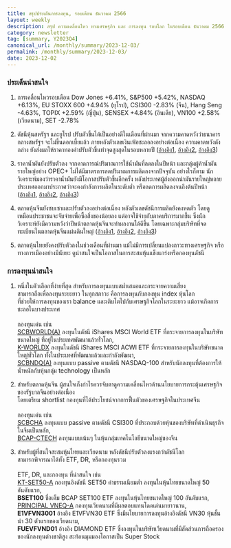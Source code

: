 ```yaml
---
title: สรุปประเด็นการลงทุน, รอบเดือน ธันวาคม 2566
layout: weekly
description: สรุป ความเคลื่อนไหว ทางเศรษฐกิจ และ การลงทุน รอบโลก ในรอบเดือน ธันวาคม 2566
category: newsletter
tag: [summary, Y2023Q4]
canonical_url: /monthly/summary/2023-12-03/
permalink: /monthly/summary/2023-12-03/
date: 2023-12-02
---
```


### ประเด็นน่าสนใจ

1. การเคลื่อนไหวรอบเดือน Dow Jones +6.41%, S&P500 +5.42%, NASDAQ +6.13%, EU STOXX 600 +4.94% (ยุโรป), CSI300 -2.83% (จีน), Hang Seng -4.63%, TOPIX +2.59% (ญี่ปุ่น), SENSEX +4.84% (อินเดีย), VN100 +2.58% (เวียดนาม), SET -2.78%

2. ดัชนีหุ้นสหรัฐฯ​ และยูโรป ปรับตัวขึ้นได้เป็นอย่างดีในเดือนที่ผ่านมา จากความคาดหวังว่าธนาคารกลางสหรัฐฯ จะไม่ขึ้นดอกเบี้ยแล้ว ภายหลังตัวเลขเงินเฟ้อชะลอลงอย่างต่อเนื่อง ความคาดหวังดังกล่าง ยังส่งผลให้ราคาทองคำปรับตัวขึ้นทำจุดสูงสุดในรอบหลายปี
([อ้างอิง1](https://www.cnbc.com/2023/12/01/us-treasury-yields-investors-weigh-inflation-outlook.html), 
[อ้างอิง2](https://www.cnbc.com/2023/12/01/fed-chair-powell-calls-talk-of-cutting-rates-premature-and-says-more-hikes-could-happen.html), 
[อ้างอิง3](https://www.cnbc.com/2023/12/01/gold-set-for-3rd-weekly-gain-as-cooler-data-cements-fed-cut-bets.html)) 

3. ราคาน้ำมันยังปรับตัวลง จากคาดการณ์ปริมาณการใช้น้ำมันที่ลดลงในปีหน้า และกลุ่มผู้ค้าน้ำมันรายใหญ่อย่าง OPEC+ ไม่ได้มีมาตรการลดปริมาณการผลิดลงจากปัจจุบัน อย่างไรก็ตาม นักวิเคราะห์มองว่าราคาน้ำมันยังมีโอกาสปรับตัวขึ้นอีกครั้ง หลังประเทศผู้ส่งออกนำมันรายใหญ่หลายประเทศออกมาประกาศว่าจะคงกำลังการผลิตในระดับต่ำ หรือลดการผลิดลงจนถึงต้นปีหน้า
([อ้างอิง1](https://www.cnbc.com/2023/12/01/oil-prices-fall-extend-slide-after-opec-cuts-underwhelm.html), 
[อ้างอิง2](https://www.cnbc.com/2023/11/30/riyadh-to-extend-1-million-barrel-per-day-cut-as-opec-holds-policy.html), 
[อ้างอิง3](https://www.cnbc.com/2023/12/01/oil-prices-set-to-rise-in-2024-after-opec-voluntary-cuts.html)) 

4. ตลาดหุ้นจีนยังซบเซาและปรับตัวลงอย่างต่อเนื่อง หลังตัวเลขดัชนีการผลิดยังคงหดตัว โดยดูเหมือนประชาชนจะจับจ่ายเพื่อซื้อสิ่งของน้อยลง แต่อาจใช้จ่ายกับภาคบริการมากขึ้น ซึ่งนักวิเคราะห์ยังมีความหวังว่าปีหน้าตลาดหุ้นจีนจะทำผลงานได้ดีขึ้น โดยเฉพาะกลุ่มบริษัทที่จดทะเบียนในตลาดหุ้นจีนแผ่นดินใหญ่
([อ้างอิง1](https://www.cnbc.com/2023/11/30/china-november-factory-pmi-unexpectedly-weakens.html), 
[อ้างอิง2](https://www.cnbc.com/2023/12/01/china-consumption-shows-no-sign-of-strong-v-shaped-recovery-mckinsey.html), 
[อ้างอิง3](https://www.cnbc.com/2023/11/22/china-stocks-2024-goldman-sachs-sees-rebalancing-and-policy-support.html)) 

5. ตลาดหุ้นไทยยังคงปรับตัวลงในช่วงเดือนที่ผ่านมา แม้ไม่มีการเปลี่ยนแปลงถาวะทางเศรษฐกิจ หรือทางการเมืองอย่างมีนัยยะ ดูน่าสนใจเป็นโอกาสในการสะสมหุ้นแข็งแกร่งหรือกองทุนดัชนี



### การลงทุนน่าสนใจ

1. หนึ่งในตัวเลือกที่ง่ายที่สุด สำหรับการลงทุนแบบสม่ำเสมอและกระจายความเสี่ยง  
สามารถถือเพื่อลงทุนระยะยาว ในทุกสภาวะ คือการลงทุนกับกองทุน index หุ้นโลก  
ที่ช่วยให้การลงทุนของเรา balance และเติบโตไปกับเศรษฐกิจโลกในระยะยาว แม้อาจเกิดการชะลอในบางประเทศ<br><br>
กองทุนเด่น เช่น  
[SCBWORLD(A)](https://www.finnomena.com/fund/SCBWORLD(A)) ลงทุนในดัชนี iShares MSCI World ETF ที่กระจายการลงทุนในบริษัทขนาดใหญ่ ที่อยู่ในประเทศพัฒนาแล้วทั่วโลก,  
[K-WORLDX](https://www.finnomena.com/fund/K-WORLDX) ลงทุนในดัชนี iShares MSCI ACWI ETF ที่กระจายการลงทุนในบริษัทขนาดใหญ่ทั่วโลก ทั้งในประเทศที่พัฒนาแล้วและกำลังพัฒนา,  
[SCBNDQ(A)](https://www.finnomena.com/fund/SCBNDQ(A)) ลงทุนแบบ passive ตามดัชนี NASDAQ-100 สำหรับนักลงทุนที่ต้องการให้น้ำหนักกับหุ้นกลุ่ม technology เป็นหลัก  

2. สำหรับตลาดหุ้นจีน ผู้สนใจเก็งกำไรควรจับตาดูความเคลื่อนไหวด้านนโยบายการกระตุ้นเศรษฐกิจของรัฐบาลจีนอย่างต่อเนื่อง  
โดยเตรียม shortlist กองทุนที่ได้ประโยชน์จากการฟื้นตัวของเศรษฐกิจในประเทศจีน<br><br>
กองทุนเด่น เช่น  
[SCBCHA](https://www.finnomena.com/fund/SCBCHA) ลงทุนแบบ passive ตามดัชนี CSI300 ที่ประกอบด้วยหุ้นของบริษัทที่ดำเนินธุรกิจในจีนเป็นหลัก,  
[BCAP-CTECH](https://www.finnomena.com/fund/BCAP-CTECH) ลงทุนแบบเน้นๆ ในหุ้นกลุ่มเทคโนโลยีขนาดใหญ่ของจีน

3. สำหรับผู้ที่สนใจสะสมหุ้นไทยและเวียดนาม หลังดัชนีปรับตัวลงแรงกว่าดัชนีโลก  
สามารถพิจารณาได้ทั้ง ETF, DR, หรือกองทุนรวม<br><br>
ETF, DR, และกองทุน ที่น่าสนใจ เช่น  
[KT-SET50-A](https://www.finnomena.com/fund/KT-SET50-A) กองทุนอิงดัชนี SET50 ค่าธรรมเนียมต่ำ ลงทุนในหุ้นไทยขนาดใหญ่ 50 อันดับแรก,  
**BSET100** ชื่อเต็ม BCAP SET100 ETF ลงทุนในหุ้นไทยขนาดใหญ่ 100 อันดับแรก,  
[PRINCIPAL VNEQ-A](https://www.finnomena.com/fund/PRINCIPAL%20VNEQ-A) กองทุนเวียดนามที่มีผลตอบแทนโดดเด่นมายาวนาน,  
**E1VFVN3001** อ้างอิง E1VFVN30 ETF ซึ่งมีนโยบายการลงทุนอ้างอิงดัชนี VN30 หุ้นชั้นนำ 30 ตัวแรกของเวียดนาม,  
**FUEVFVND01** อ้างอิง DIAMOND ETF ซึ่งลงทุนในบริษัทเวียดนามที่มีสัดส่วนการถือครองของนักลงทุนต่างชาติสูง สะท้อนมุมมองโอกาสเป็น Super Stock 


<!-- Google AdSense -->
<script async src="https://pagead2.googlesyndication.com/pagead/js/adsbygoogle.js?client=ca-pub-1469161366135496" crossorigin="anonymous"></script>
